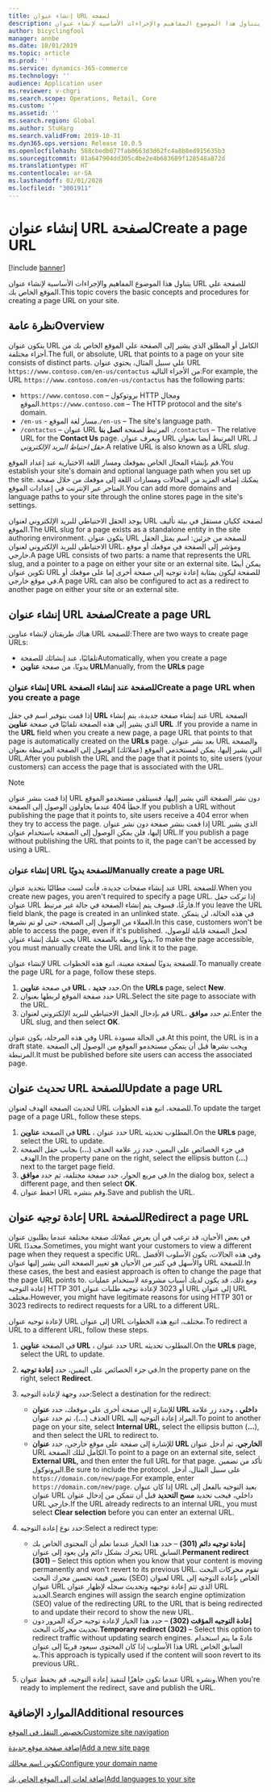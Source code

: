 ```yaml
---
title: إنشاء عنوان URL لصفحة
description: يتناول هذا الموضوع المفاهيم والإجراءات الأساسية لإنشاء عنوان URL للصفحة علي الموقع الخاص بك.
author: bicyclingfool
manager: annbe
ms.date: 10/01/2019
ms.topic: article
ms.prod: ''
ms.service: dynamics-365-commerce
ms.technology: ''
audience: Application user
ms.reviewer: v-chgri
ms.search.scope: Operations, Retail, Core
ms.custom: ''
ms.assetid: ''
ms.search.region: Global
ms.author: StuHarg
ms.search.validFrom: 2019-10-31
ms.dyn365.ops.version: Release 10.0.5
ms.openlocfilehash: 588cbedb077fab0663d3d62fc4a8b8ed915635b3
ms.sourcegitcommit: 81a647904dd305c4be2e4b683689f128548a872d
ms.translationtype: HT
ms.contentlocale: ar-SA
ms.lasthandoff: 02/01/2020
ms.locfileid: "3001911"
---
```

# <a name="create-a-page-url"></a><span data-ttu-id="888cb-103">إنشاء عنوان URL لصفحة</span><span class="sxs-lookup"><span data-stu-id="888cb-103">Create a page URL</span></span>


[!include [banner](includes/banner.md)]

<span data-ttu-id="888cb-104">يتناول هذا الموضوع المفاهيم والإجراءات الأساسية لإنشاء عنوان URL للصفحة علي الموقع الخاص بك.</span><span class="sxs-lookup"><span data-stu-id="888cb-104">This topic covers the basic concepts and procedures for creating a page URL on your site.</span></span>

## <a name="overview"></a><span data-ttu-id="888cb-105">نظرة عامة</span><span class="sxs-lookup"><span data-stu-id="888cb-105">Overview</span></span>

<span data-ttu-id="888cb-106">يتكون عنوان URL الكامل أو المطلق الذي يشير إلى الصفحة علي الموقع الخاص بك من أجزاء مختلفة.</span><span class="sxs-lookup"><span data-stu-id="888cb-106">The full, or absolute, URL that points to a page on your site consists of distinct parts.</span></span> <span data-ttu-id="888cb-107">علي سبيل المثال، يحتوي عنوان URL `https://www.contoso.com/en-us/contactus` من الأجزاء التالية:</span><span class="sxs-lookup"><span data-stu-id="888cb-107">For example, the URL `https://www.contoso.com/en-us/contactus` has the following parts:</span></span>

- <span data-ttu-id="888cb-108">`https://www.contoso.com` – بروتوكول HTTP ومجال الموقع.</span><span class="sxs-lookup"><span data-stu-id="888cb-108">`https://www.contoso.com` – The HTTP protocol and the site's domain.</span></span>
- <span data-ttu-id="888cb-109">`/en-us` - مسار لغة الموقع.</span><span class="sxs-lookup"><span data-stu-id="888cb-109">`/en-us` – The site's language path.</span></span>
- <span data-ttu-id="888cb-110">`/contactus` – عنوان URL المرتبط لصفحة **اتصل بنا** .</span><span class="sxs-lookup"><span data-stu-id="888cb-110">`/contactus` – The relative URL for the **Contact Us** page.</span></span> <span data-ttu-id="888cb-111">ويعرف عنوان URL المرتبط أيضا بعنوان URL لـ *حقل احتياط البريد الإلكتروني*.</span><span class="sxs-lookup"><span data-stu-id="888cb-111">A relative URL is also known as a URL *slug*.</span></span>

<span data-ttu-id="888cb-112">قم بإنشاء المجال الخاص بموقعك ومسار اللغة الاختيارية عند إعداد الموقع.</span><span class="sxs-lookup"><span data-stu-id="888cb-112">You establish your site's domain and optional language path when you set up the site.</span></span> <span data-ttu-id="888cb-113">يمكنك إضافة المزيد من المجالات ومسارات اللغة إلى موقعك من خلال صفحة المتاجر عبر الإنترنت في إعدادات الموقع.</span><span class="sxs-lookup"><span data-stu-id="888cb-113">You can add more domains and language paths to your site through the online stores page in the site's settings.</span></span>

<span data-ttu-id="888cb-114">يوجد الحقل الاحتياطي للبريد الإلكتروني لعنوان URL لصفحة ككيان مستقل في بيئة تأليف الموقع.</span><span class="sxs-lookup"><span data-stu-id="888cb-114">The URL slug for a page exists as a standalone entity in the site authoring environment.</span></span> <span data-ttu-id="888cb-115">يتكون عنوان URL للصفحة من جزئين: اسم يمثل الحقل الاحتياطي للبريد الإلكتروني لعنوان URL، ومؤشر إلى الصفحة في موقعك أو موقع خارجي.</span><span class="sxs-lookup"><span data-stu-id="888cb-115">A page URL consists of two parts: a name that represents the URL slug, and a pointer to a page on either your site or an external site.</span></span> <span data-ttu-id="888cb-116">يمكن أيضًا تكوين عنوان URL للصفحة ليكون بمثابة إعادة توجيه إلى صفحة أخرى إما على موقعك أو في موقع خارجي.</span><span class="sxs-lookup"><span data-stu-id="888cb-116">A page URL can also be configured to act as a redirect to another page on either your site or an external site.</span></span>

## <a name="create-a-page-url"></a><span data-ttu-id="888cb-117">إنشاء عنوان URL لصفحة</span><span class="sxs-lookup"><span data-stu-id="888cb-117">Create a page URL</span></span>

<span data-ttu-id="888cb-118">هناك طريقتان لإنشاء عناوين URL للصفحة:</span><span class="sxs-lookup"><span data-stu-id="888cb-118">There are two ways to create page URLs:</span></span>

- <span data-ttu-id="888cb-119">تلقائيًا، عند إنشائك للصفحة</span><span class="sxs-lookup"><span data-stu-id="888cb-119">Automatically, when you create a page</span></span>
- <span data-ttu-id="888cb-120">يدويًا، من صفحة **عناوين URL**</span><span class="sxs-lookup"><span data-stu-id="888cb-120">Manually, from the **URLs** page</span></span>

### <a name="create-a-page-url-when-you-create-a-page"></a><span data-ttu-id="888cb-121">إنشاء عنوان URL للصفحة عند إنشاء الصفحة</span><span class="sxs-lookup"><span data-stu-id="888cb-121">Create a page URL when you create a page</span></span>

<span data-ttu-id="888cb-122">إذا قمت بتوفير اسم في حقل **URL** عند إنشاء صفحة جديدة، يتم إنشاء URL الصفحة الذي يشير إلى هذه الصفحة تلقائيًا في صفحة **عناوين URL** .</span><span class="sxs-lookup"><span data-stu-id="888cb-122">If you provide a name in the **URL** field when you create a new page, a page URL that points to that page is automatically created on the **URLs** page.</span></span> <span data-ttu-id="888cb-123">بعد نشر عنوان URL والصفحة التي يشير إليها، يمكن لمستخدمي الموقع (عملائك) الوصول إلى الصفحة المرتبطة بعنوان URL.</span><span class="sxs-lookup"><span data-stu-id="888cb-123">After you publish the URL and the page that it points to, site users (your customers) can access the page that is associated with the URL.</span></span>

> [!NOTE]
> <span data-ttu-id="888cb-124">إذا قمت بنشر عنوان URL دون نشر الصفحة التي يشير إليها، فسيتلقى مستخدمو الموقع خطأ 404 عندما يحاولون الوصول إلى الصفحة.</span><span class="sxs-lookup"><span data-stu-id="888cb-124">If you publish a URL without publishing the page that it points to, site users receive a 404 error when they try to access the page.</span></span> <span data-ttu-id="888cb-125">إذا قمت بنشر صفحة دون نشر عنوان URL الذي يشير إليها، فلن يمكن الوصول إلى الصفحة باستخدام عنوان URL.</span><span class="sxs-lookup"><span data-stu-id="888cb-125">If you publish a page without publishing the URL that points to it, the page can't be accessed by using a URL.</span></span>

### <a name="manually-create-a-page-url"></a><span data-ttu-id="888cb-126">إنشاء عنوان URL للصفحة يدويًا</span><span class="sxs-lookup"><span data-stu-id="888cb-126">Manually create a page URL</span></span>

<span data-ttu-id="888cb-127">عند إنشاء صفحات جديدة، فأنت لست مطالبًا بتحديد عنوان URL للصفحة.</span><span class="sxs-lookup"><span data-stu-id="888cb-127">When you create new pages, you aren't required to specify a page URL.</span></span> <span data-ttu-id="888cb-128">إذا تركت حقل عنوان URL فارغًا، فسوف يتم إنشاء الصفحة في حالة غير مرتبط.</span><span class="sxs-lookup"><span data-stu-id="888cb-128">If you leave the URL field blank, the page is created in an unlinked state.</span></span> <span data-ttu-id="888cb-129">في هذه الحالة، لن يتمكن العملاء من الوصول إلى الصفحة، حتى لو تم نشرها.</span><span class="sxs-lookup"><span data-stu-id="888cb-129">In this case, customers won't be able to access the page, even if it's published.</span></span> <span data-ttu-id="888cb-130">لجعل الصفحة قابلة للوصول، يجب عليك إنشاء عنوان URL يدويًا وربطه بالصفحة.</span><span class="sxs-lookup"><span data-stu-id="888cb-130">To make the page accessible, you must manually create the URL and link it to the page.</span></span>

<span data-ttu-id="888cb-131">لإنشاء عنوان URL للصفحة يدويًا لصفحة معينة، اتبع هذه الخطوات.</span><span class="sxs-lookup"><span data-stu-id="888cb-131">To manually create the page URL for a page, follow these steps.</span></span>

1. <span data-ttu-id="888cb-132">في صفحة **عناوين URL‬** ، حدد **جديد**.</span><span class="sxs-lookup"><span data-stu-id="888cb-132">On the **URLs** page, select **New**.</span></span>
1. <span data-ttu-id="888cb-133">حدد صفحة الموقع لربطها بعنوان URL.</span><span class="sxs-lookup"><span data-stu-id="888cb-133">Select the site page to associate with the URL.</span></span>
1. <span data-ttu-id="888cb-134">قم بإدخال الحقل الاحتياطي للبريد الإلكتروني لعنوان URL، ثم حدد **موافق**.</span><span class="sxs-lookup"><span data-stu-id="888cb-134">Enter the URL slug, and then select **OK**.</span></span>

<span data-ttu-id="888cb-135">وفي هذه المرحلة، يكون عنوان URL في الحالة مسودة.</span><span class="sxs-lookup"><span data-stu-id="888cb-135">At this point, the URL is in a draft state.</span></span> <span data-ttu-id="888cb-136">ويجب نشرها قبل أن يتمكن مستخدمو الموقع من الوصول إلى الصفحة المرتبطة.</span><span class="sxs-lookup"><span data-stu-id="888cb-136">It must be published before site users can access the associated page.</span></span>

## <a name="update-a-page-url"></a><span data-ttu-id="888cb-137">تحديث عنوان URL للصفحة</span><span class="sxs-lookup"><span data-stu-id="888cb-137">Update a page URL</span></span>

<span data-ttu-id="888cb-138">لتحديث الصفحة الهدف لعنوان URL للصفحة، اتبع هذه الخطوات.</span><span class="sxs-lookup"><span data-stu-id="888cb-138">To update the target page of a page URL, follow these steps.</span></span>

1. <span data-ttu-id="888cb-139">في الصفحة **عناوين URL** ، حدد عنوان URL المطلوب تحديثه.</span><span class="sxs-lookup"><span data-stu-id="888cb-139">On the **URLs** page, select the URL to update.</span></span>
1. <span data-ttu-id="888cb-140">في جزء الخصائص على اليمين، حدد زر علامة الحذف (**...**) بجانب حقل الصفحة الهدف.</span><span class="sxs-lookup"><span data-stu-id="888cb-140">In the property pane on the right, select the ellipsis button (**...**) next to the target page field.</span></span>
1. <span data-ttu-id="888cb-141">في مربع الحوار، حدد صفحة مختلفة، ثم حدد **موافق**.</span><span class="sxs-lookup"><span data-stu-id="888cb-141">In the dialog box, select a different page, and then select **OK**.</span></span>
1. <span data-ttu-id="888cb-142">احفظ عنوان URL وقم بنشره.</span><span class="sxs-lookup"><span data-stu-id="888cb-142">Save and publish the URL.</span></span>

## <a name="redirect-a-page-url"></a><span data-ttu-id="888cb-143">إعادة توجيه عنوان URL للصفحة</span><span class="sxs-lookup"><span data-stu-id="888cb-143">Redirect a page URL</span></span>

<span data-ttu-id="888cb-144">في بعض الأحيان، قد ترغب في أن يعرض عملائك صفحة مختلفة عندما يطلبون عنوان URL محددًا.</span><span class="sxs-lookup"><span data-stu-id="888cb-144">Sometimes, you might want your customers to view a different page when they request a specific URL.</span></span> <span data-ttu-id="888cb-145">وفي هذه الحالات، يكون الأسلوب الأفضل والأسهل في كثير من الأحيان هو تغيير الصفحة التي يشير إليها عنوان URL للصفحة.</span><span class="sxs-lookup"><span data-stu-id="888cb-145">In these cases, the best and easiest approach is often to change the page that the page URL points to.</span></span> <span data-ttu-id="888cb-146">ومع ذلك، قد يكون لديك أسباب مشروعة لاستخدام عمليات إعادة التوجيه HTTP 301 أو 3023 لإعادة توجيه طلبات عنوان URL إلى عنوان URL مختلف.</span><span class="sxs-lookup"><span data-stu-id="888cb-146">However, you might have legitimate reasons for using HTTP 301 or 3023 redirects to redirect requests for a URL to a different URL.</span></span>

<span data-ttu-id="888cb-147">لإعادة توجيه عنوان URL إلى عنوان URL مختلف، اتبع هذه الخطوات.</span><span class="sxs-lookup"><span data-stu-id="888cb-147">To redirect a URL to a different URL, follow these steps.</span></span>

1. <span data-ttu-id="888cb-148">في الصفحة **عناوين URL** ، حدد عنوان URL المطلوب تحديثه.</span><span class="sxs-lookup"><span data-stu-id="888cb-148">On the **URLs** page, select the URL to update.</span></span>
1. <span data-ttu-id="888cb-149">في جزء الخصائص على اليمين، حدد **إعادة توجيه**.</span><span class="sxs-lookup"><span data-stu-id="888cb-149">In the property pane on the right, select **Redirect**.</span></span>
1. <span data-ttu-id="888cb-150">حدد وجهة لإعادة التوجيه:</span><span class="sxs-lookup"><span data-stu-id="888cb-150">Select a destination for the redirect:</span></span>

    - <span data-ttu-id="888cb-151">للإشارة إلى صفحة أخرى على موقعك، حدد **عنوان URL داخلي** ، وحدد زر علامة الحذف (**...**)، ثم حدد عنوان URL المراد إعادة التوجيه إليه.</span><span class="sxs-lookup"><span data-stu-id="888cb-151">To point to another page on your site, select **Internal URL**, select the ellipsis button (**...**), and then select the URL to redirect to.</span></span>
    - <span data-ttu-id="888cb-152">للإشارة إلى صفحة على موقع خارجي، حدد **عنوان URL الخارجي**، ثم أدخل عنوان URL الكامل لتلك الصفحة.</span><span class="sxs-lookup"><span data-stu-id="888cb-152">To point to a page on an external site, select **External URL**, and then enter the full URL for that page.</span></span> <span data-ttu-id="888cb-153">تأكد من تضمين البروتوكول.</span><span class="sxs-lookup"><span data-stu-id="888cb-153">Be sure to include the protocol.</span></span> <span data-ttu-id="888cb-154">على سبيل المثال، أدخل `https://domain.com/new/page`.</span><span class="sxs-lookup"><span data-stu-id="888cb-154">For example, enter `https://domain.com/new/page`.</span></span> <span data-ttu-id="888cb-155">إذا كان عنوان URL يعيد التوجيه بالفعل إلى عنوان URL داخلي، فيجب تحديد **مسح التحديد** قبل أن تتمكن من إدخال عنوان URL خارجي.</span><span class="sxs-lookup"><span data-stu-id="888cb-155">If the URL already redirects to an internal URL, you must select **Clear selection** before you can enter an external URL.</span></span>

1. <span data-ttu-id="888cb-156">حدد نوع إعادة التوجيه:</span><span class="sxs-lookup"><span data-stu-id="888cb-156">Select a redirect type:</span></span>

    - <span data-ttu-id="888cb-157">**إعادة توجيه دائم (301)** – حدد هذا الخيار عندما تعلم أن المحتوى الخاص بك يتحرك بشكل دائم ولن يعود إلى عنوان URL السابق.</span><span class="sxs-lookup"><span data-stu-id="888cb-157">**Permanent redirect (301)** – Select this option when you know that your content is moving permanently and won't revert to its previous URL.</span></span> <span data-ttu-id="888cb-158">تقوم محركات البحث بتعيين قيمة تحسين محرك البحث (SEO) لعنوان URL الخاص بإعادة التوجيه إلى عنوان URL الذي تتم إعادة توجيهه وتحديث سجله لإظهار عنوان URL الجديد.</span><span class="sxs-lookup"><span data-stu-id="888cb-158">Search engines will assign the search engine optimization (SEO) value of the redirecting URL to the URL that is being redirected to and update their record to show the new URL.</span></span> 
    - <span data-ttu-id="888cb-159">**إعادة التوجيه المؤقت (302)** – حدد هذا الخيار لإعادة توجيه حركة المرور دون تحديث محركات البحث.</span><span class="sxs-lookup"><span data-stu-id="888cb-159">**Temporary redirect (302)** – Select this option to redirect traffic without updating search engines.</span></span> <span data-ttu-id="888cb-160">عادةً ما يتم استخدام هذا الأسلوب إذا كان المحتوى سيعود قريبًا إلى عنوان URL السابق الخاص به.</span><span class="sxs-lookup"><span data-stu-id="888cb-160">This approach is typically used if the content will soon revert to its previous URL.</span></span>

1. <span data-ttu-id="888cb-161">عندما تكون جاهزًا لتنفيذ إعادة التوجيه، قم بحفظ عنوان URL ونشره.</span><span class="sxs-lookup"><span data-stu-id="888cb-161">When you're ready to implement the redirect, save and publish the URL.</span></span>

## <a name="additional-resources"></a><span data-ttu-id="888cb-162">الموارد الإضافية</span><span class="sxs-lookup"><span data-stu-id="888cb-162">Additional resources</span></span>

[<span data-ttu-id="888cb-163">تخصيص التنقل في الموقع</span><span class="sxs-lookup"><span data-stu-id="888cb-163">Customize site navigation</span></span>](customize-site-navigation.md)

[<span data-ttu-id="888cb-164">إضافة صفحة موقع جديدة</span><span class="sxs-lookup"><span data-stu-id="888cb-164">Add a new site page</span></span>](add-new-page.md)

[<span data-ttu-id="888cb-165">تكوين اسم مجالك</span><span class="sxs-lookup"><span data-stu-id="888cb-165">Configure your domain name</span></span>](configure-your-domain-name.md)

[<span data-ttu-id="888cb-166">إضافة لغات إلى الموقع الخاص بك</span><span class="sxs-lookup"><span data-stu-id="888cb-166">Add languages to your site</span></span>](add-languages-to-site.md)
